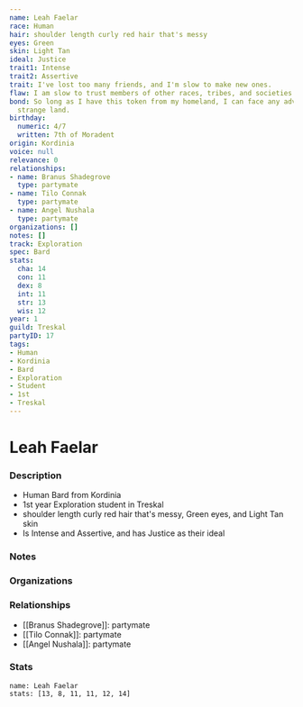 ```yaml
---
name: Leah Faelar
race: Human
hair: shoulder length curly red hair that's messy
eyes: Green
skin: Light Tan
ideal: Justice
trait1: Intense
trait2: Assertive
trait: I've lost too many friends, and I'm slow to make new ones.
flaw: I am slow to trust members of other races, tribes, and societies.
bond: So long as I have this token from my homeland, I can face any adversity in this
  strange land.
birthday:
  numeric: 4/7
  written: 7th of Moradent
origin: Kordinia
voice: null
relevance: 0
relationships:
- name: Branus Shadegrove
  type: partymate
- name: Tilo Connak
  type: partymate
- name: Angel Nushala
  type: partymate
organizations: []
notes: []
track: Exploration
spec: Bard
stats:
  cha: 14
  con: 11
  dex: 8
  int: 11
  str: 13
  wis: 12
year: 1
guild: Treskal
partyID: 17
tags:
- Human
- Kordinia
- Bard
- Exploration
- Student
- 1st
- Treskal
---
```

# Leah Faelar
### Description
- Human Bard from Kordinia
- 1st year Exploration student in Treskal
- shoulder length curly red hair that's messy, Green eyes, and Light Tan skin
- Is Intense and Assertive, and has Justice as their ideal

### Notes

### Organizations

### Relationships
- [[Branus Shadegrove]]: partymate
- [[Tilo Connak]]: partymate
- [[Angel Nushala]]: partymate

### Stats
```statblock
name: Leah Faelar
stats: [13, 8, 11, 11, 12, 14]
```